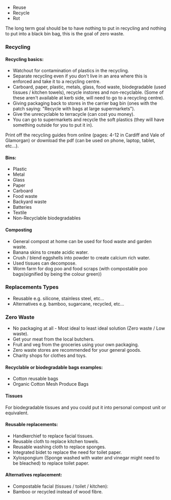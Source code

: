 - Reuse
- Recycle
- Rot

The long term goal should be to have nothing to put in recycling and nothing to put into a black bin bag, this is the goal of zero waste.

### Recycling
#### Recycling basics:
- Watchout for contamination of plastics in the recycling.
- Separate recycling even if you don't live in an area where this is enforced and take it to a recycling centre.
- Carboard, paper, plastic, metals, glass, food waste, biodegradable (used tissues / kitchen towels), recycle instores and non-recyclable. (Some of these aren't available at kerb side, will need to go to a recycling centre).
- Giving packaging back to stores in the carrier bag bin (ones with the patch saying: "Recycle with bags at large supermarkets").
- Give the unrecyclable to terracycle (can cost you money).
- You can go to supermarkets and recycle the soft plastics (they will have something outside for you to put it in).

Print off the recycling guides from online (pages: 4-12 in Cardiff and Vale of Glamorgan) or download the pdf (can be used on phone, laptop, tablet, etc...).

#### Bins:
- Plastic
- Metal
- Glass
- Paper
- Carboard
- Food waste
- Backyard waste
- Batteries
- Textile
- Non-Recyclable biodegradables

#### Composting
- General compost at home can be used for food waste and garden waste.
- Banana skins to create acidic water.
- Crush / blend eggshells into powder to create calcium rich water.
- Used tissues can decompose.
- Worm farm for dog poo and food scraps (with compostable poo bags(signified by being the colour green))

### Replacements Types
- Reusable e.g. silicone, stainless steel, etc...
- Alternatives e.g. bamboo, sugarcane, recycled, etc...

### Zero Waste
- No packaging at all - Most ideal to least ideal solution (Zero waste / Low waste).
- Get your meat from the local butchers.
- Fruit and veg from the groceries using your own packaging.
- Zero waste stores are recommended for your general goods.
- Charity shops for clothes and toys.

#### Recyclable or biodegradable bags examples:
- Cotton reusable bags
- Organic Cotton Mesh Produce Bags

#### Tissues
For biodegradable tissues and you could put it into personal compost unit or equivalent.

#### Reusable replacements:
- Handkerchief to replace facial tissues.
- Reusable cloth to replace kitchen towels.
- Reusable washing cloth to replace sponges.
- Integrated bidet to replace the need for toilet paper.
- Xylospongium (Sponge washed with water and vinegar might need to be bleached) to replace toilet paper.

#### Alternatives replacement:
- Compostable facial (tissues / toilet / kitchen):
- Bamboo or recycled instead of wood fibre.
